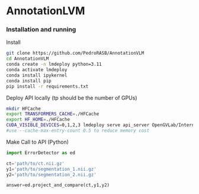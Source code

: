 # AnnotationLVM

### Installation and running

Install
```bash
git clone https://github.com/PedroRASB/AnnotationVLM
cd AnnotationVLM
conda create -n lmdeploy python=3.11
conda activate lmdeploy
conda install ipykernel
conda install pip
pip install -r requirements.txt
```

Deploy API locally (tp should be the number of GPUs)
```bash
mkdir HFCache
export TRANSFORMERS_CACHE=./HFCache
export HF_HOME=./HFCache
CUDA_VISIBLE_DEVICES=0,1,2,3 lmdeploy serve api_server OpenGVLab/InternVL2-40B-AWQ --backend turbomind --server-port 23333 --model-format awq --tp 4 --session-len 8192
#use --cache-max-entry-count 0.5 to reduce memory cost
```

Make Call to API (Python)
```python
import ErrorDetector as ed

ct='path/to/ct.nii.gz'
y1='path/to/segmentation_1.nii.gz'
y2='path/to/segmentation_2.nii.gz'

answer=ed.project_and_compare(ct,y1,y2)
```


